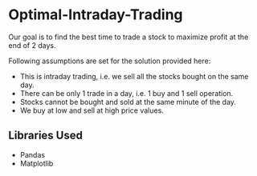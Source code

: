 # Optimal-Intraday-Trading
Our goal is to find the best time to trade a stock to maximize profit at the end of 2 days.

Following assumptions are set for the solution provided here:


*   This is intraday trading, i.e. we sell all the stocks bought on the same day.
*   There can be only 1 trade in a day, i.e. 1 buy and 1 sell operation.
*   Stocks cannot be bought and sold at the same minute of the day.
*   We buy at low and sell at high price values.

Libraries Used
---
*   Pandas
*   Matplotlib
